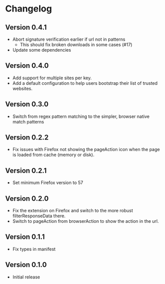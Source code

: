 # Changelog

## Version 0.4.1
* Abort signature verification earlier if url not in patterns
  * This should fix broken downloads in some cases (#17)
* Update some dependencies

## Version 0.4.0
* Add support for multiple sites per key.
* Add a default configuration to help users bootstrap their list of trusted websites.

## Version 0.3.0
* Switch from regex pattern matching to the simpler, browser native match patterns

## Version 0.2.2
* Fix issues with Firefox not showing the pageAction icon when the page is loaded from cache (memory or disk).

## Version 0.2.1
* Set minimum Firefox version to 57


## Version 0.2.0
* Fix the extension on Firefox and switch to the more robust filterResponseData there.
* Switch to pageAction from browserAction to show the action in the url.

## Version 0.1.1
* Fix types in manifest

## Version 0.1.0
* Initial release
